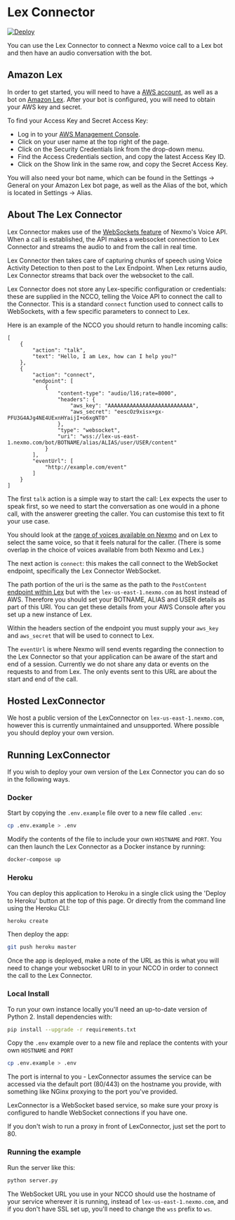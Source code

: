 # Lex Connector

[![Deploy](https://www.herokucdn.com/deploy/button.svg)](http://nexmo.dev/lex-connector-heroku)

You can use the Lex Connector to connect a Nexmo voice call to a Lex bot and then have an audio conversation with the bot.

## Amazon Lex

In order to get started, you will need to have a [AWS account](http://aws.amazon.com), as well as a bot on [Amazon Lex](https://aws.amazon.com/lex/).
After your bot is configured, you will need to obtain your AWS key and secret.

To find your Access Key and Secret Access Key:

- Log in to your [AWS Management Console](http://aws.amazon.com).
- Click on your user name at the top right of the page.
- Click on the Security Credentials link from the drop-down menu.
- Find the Access Credentials section, and copy the latest Access Key ID.
- Click on the Show link in the same row, and copy the Secret Access Key.

You will also need your bot name, which can be found in the Settings -> General on your Amazon Lex bot page, as well as the Alias of the bot, which is located in Settings -> Alias.

## About The Lex Connector

Lex Connector makes use of the [WebSockets feature](https://docs.nexmo.com/voice/voice-api/websockets) of Nexmo's Voice API. When a call is established, the API makes a websocket connection to Lex Connector and streams the audio to and from the call in real time.

Lex Connector then takes care of capturing chunks of speech using Voice Activity Detection to then post to the Lex Endpoint. When Lex returns audio, Lex Connector streams that back over the websocket to the call.

Lex Connector does not store any Lex-specific configuration or credentials: these are supplied in the NCCO, telling the Voice API to connect the call to the Connector. This is a standard `connect` function used to connect calls to WebSockets, with a few specific parameters to connect to Lex.

Here is an example of the NCCO you should return to handle incoming calls:

```
[
    {
        "action": "talk",
        "text": "Hello, I am Lex, how can I help you?"
    },
    {
        "action": "connect",
        "endpoint": [
            {
                "content-type": "audio/l16;rate=8000",
                "headers": {
                    "aws_key": "AAAAAAAAAAAAAAAAAAAAAAAAAAA",
                    "aws_secret": "eescOz9xisx+gx-PFU3G4AJg4NE4UExnHYaijI+o6xgNT0"
                },
                "type": "websocket",
                "uri": "wss://lex-us-east-1.nexmo.com/bot/BOTNAME/alias/ALIAS/user/USER/content"
            }
        ],
        "eventUrl": [
            "http://example.com/event"
        ]
    }
]
```

The first `talk` action is a simple way to start the call: Lex expects the user to speak first, so we need to start the conversation as one would in a phone call, with the answerer greeting the caller. You can customise this text to fit your use case.

You should look at the [range of voices available on Nexmo](https://docs.nexmo.com/voice/voice-api/ncco-reference#talk) and on Lex to select the same voice, so that it feels natural for the caller. (There is some overlap in the choice of voices available from both Nexmo and Lex.)

The next action is `connect`: this makes the call connect to the WebSocket endpoint, specifically the Lex Connector WebSocket.

The path portion of the uri is the same as the path to the `PostContent` [endpoint within Lex](http://docs.aws.amazon.com/lex/latest/dg/API_PostContent.html) but with the `lex-us-east-1.nexmo.com` as host instead of AWS. Therefore you should set your BOTNAME, ALIAS and USER details as part of this URI. You can get these details from your AWS Console after you set up a new instance of Lex.

Within the headers section of the endpoint you must supply your `aws_key` and `aws_secret` that will be used to connect to Lex.

The `eventUrl` is where Nexmo will send events regarding the connection to the Lex Connector so that your application can be aware of the start and end of a session. Currently we do not share any data or events on the requests to and from Lex. The only events sent to this URL are about the start and end of the call.


## Hosted LexConnector

We host a public version of the LexConnector on `lex-us-east-1.nexmo.com`, however this is currently unmaintained and unsupported. Where possible you should deploy your own version.

## Running LexConnector

If you wish to deploy your own version of the Lex Connector you can do so in the following ways.

### Docker

Start by copying the `.env.example` file over to a new file called `.env`:

```bash
cp .env.example > .env
```

Modify the contents of the file to include your own `HOSTNAME` and `PORT`. You can then launch the Lex Connector as a Docker instance by running:

```bash
docker-compose up
```

### Heroku

You can deploy this application to Heroku in a single click using the 'Deploy to Heroku' button at the top of this page. Or directly from the command line using the Heroku CLI:

```bash
heroku create
```

Then deploy the app:

```bash
git push heroku master
```

Once the app is deployed, make a note of the URL as this is what you will need to change your websocket URI to in your NCCO in order to connect the call to the Lex Connector.

### Local Install


To run your own instance locally you'll need an up-to-date version of Python 2. Install dependencies with:

```bash
pip install --upgrade -r requirements.txt
```

Copy the `.env` example over to a new file and replace the contents with your own `HOSTNAME` and `PORT`

```bash
cp .env.example > .env
```

The port is internal to you - LexConnector assumes the service can be accessed via the default port (80/443) on the hostname you provide, with something like NGinx proxying to the port you've provided.

LexConnector is a WebSocket based service, so make sure your proxy is configured to handle WebSocket connections if you have one.

If you don't wish to run a proxy in front of LexConnector, just set the port to 80.

### Running the example

Run the server like this:

```bash
python server.py
```

The WebSocket URL you use in your NCCO should use the hostname of your service wherever it is running, instead of `lex-us-east-1.nexmo.com`, and if you don't have SSL set up, you'll need to change the `wss` prefix to `ws`.
